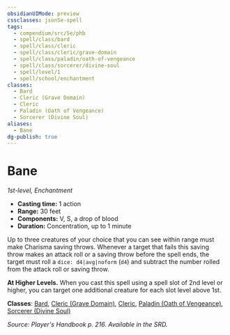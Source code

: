 ```yaml
---
obsidianUIMode: preview
cssclasses: json5e-spell
tags:
  - compendium/src/5e/phb
  - spell/class/bard
  - spell/class/cleric
  - spell/class/cleric/grave-domain
  - spell/class/paladin/oath-of-vengeance
  - spell/class/sorcerer/divine-soul
  - spell/level/1
  - spell/school/enchantment
classes:
  - Bard
  - Cleric (Grave Domain)
  - Cleric
  - Paladin (Oath of Vengeance)
  - Sorcerer (Divine Soul)
aliases:
  - Bane
dg-publish: true
---
```

# Bane
*1st-level, Enchantment*  

- **Casting time:** 1 action
- **Range:** 30 feet
- **Components:** V, S, a drop of blood
- **Duration:** Concentration, up to 1 minute

Up to three creatures of your choice that you can see within range must make Charisma saving throws. Whenever a target that fails this saving throw makes an attack roll or a saving throw before the spell ends, the target must roll a `dice: d4|avg|noform` (`d4`) and subtract the number rolled from the attack roll or saving throw.

**At Higher Levels.** When you cast this spell using a spell slot of 2nd level or higher, you can target one additional creature for each slot level above 1st.

**Classes**: [Bard](/Admin/CLI/classes/bard.md), [Cleric (Grave Domain)](/Admin/CLI/classes/cleric-grave-domain-xge.md), [Cleric](/Admin/CLI/classes/cleric.md), [Paladin (Oath of Vengeance)](/Admin/CLI/classes/paladin-oath-of-vengeance.md), [Sorcerer (Divine Soul)](/Admin/CLI/classes/sorcerer-divine-soul-xge.md)

*Source: Player's Handbook p. 216. Available in the SRD.*